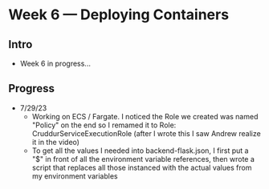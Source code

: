 # Week 6 — Deploying Containers

## Intro
- Week 6 in progress...

## Progress
- 7/29/23
    - Working on ECS / Fargate. I noticed the Role we created was named "Policy" on the end so I remamed it to Role: CruddurServiceExecutionRole (after I wrote this I saw Andrew realize it in the video)
    - To get all the values I needed into backend-flask.json, I first put a "$" in front of all the environment variable references, then wrote a script that replaces all those instanced with the actual values from my environment variables